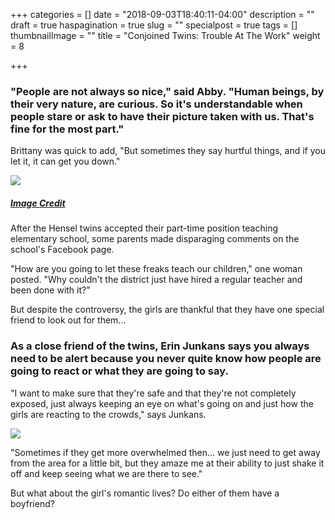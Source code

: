 +++
categories = []
date = "2018-09-03T18:40:11-04:00"
description = ""
draft = true
haspagination = true
slug = ""
specialpost = true
tags = []
thumbnailImage = ""
title = "Conjoined Twins: Trouble At The Work"
weight = 8

+++
### "People are not always so nice," said Abby. "Human beings, by their very nature, are curious. So it's understandable when people stare or ask to have their picture taken with us. That's fine for the most part."

Brittany was quick to add, "But sometimes they say hurtful things, and if you let it, it can get you down."

[![](http://brainsation.com/wp-content/uploads/2018/07/lj-1-1.jpg)](http://brainsation.com/wp-content/uploads/2018/07/lj-1-1.jpg)

##### [_Image Credit_](https://goo.gl/images/KiJgS7)

After the Hensel twins accepted their part-time position teaching elementary school, some parents made disparaging comments on the school's Facebook page.

"How are you going to let these freaks teach our children," one woman posted. "Why couldn't the district just have hired a regular teacher and been done with it?"

But despite the controversy, the girls are thankful that they have one special friend to look out for them...

### As a close friend of the twins, Erin Junkans says you always need to be alert because you never quite know how people are going to react or what they are going to say.

"I want to make sure that they're safe and that they're not completely exposed, just always keeping an eye on what's going on and just how the girls are reacting to the crowds," says Junkans.

[![](http://brainsation.com/wp-content/uploads/2018/07/yy-1-1.jpg)](http://brainsation.com/wp-content/uploads/2018/07/yy-1-1.jpg)

"Sometimes if they get more overwhelmed then… we just need to get away from the area for a little bit, but they amaze me at their ability to just shake it off and keep seeing what we are there to see."

But what about the girl's romantic lives? Do either of them have a boyfriend?